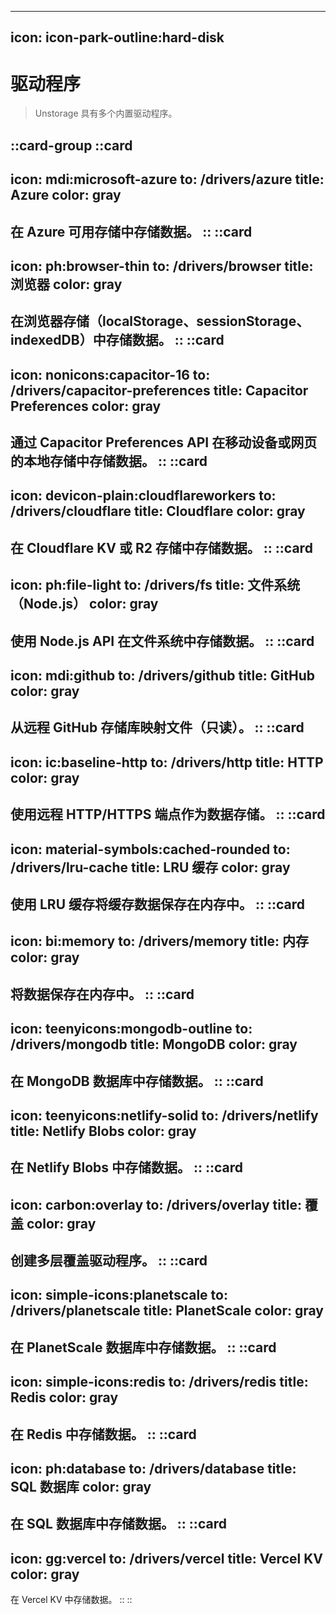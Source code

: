 ----
icon: icon-park-outline:hard-disk
---

# 驱动程序

> Unstorage 具有多个内置驱动程序。

::card-group
  ::card
  ---
  icon: mdi:microsoft-azure
  to: /drivers/azure
  title: Azure
  color: gray
  ---
  在 Azure 可用存储中存储数据。
  ::
  ::card
  ---
  icon: ph:browser-thin
  to: /drivers/browser
  title: 浏览器
  color: gray
  ---
  在浏览器存储（localStorage、sessionStorage、indexedDB）中存储数据。
  ::
  ::card
  ---
  icon: nonicons:capacitor-16
  to: /drivers/capacitor-preferences
  title: Capacitor Preferences
  color: gray
  ---
  通过 Capacitor Preferences API 在移动设备或网页的本地存储中存储数据。
  ::
  ::card
  ---
  icon: devicon-plain:cloudflareworkers
  to: /drivers/cloudflare
  title: Cloudflare
  color: gray
  ---
  在 Cloudflare KV 或 R2 存储中存储数据。
  ::
  ::card
  ---
  icon: ph:file-light
  to: /drivers/fs
  title: 文件系统（Node.js）
  color: gray
  ---
  使用 Node.js API 在文件系统中存储数据。
  ::
  ::card
  ---
  icon: mdi:github
  to: /drivers/github
  title: GitHub
  color: gray
  ---
  从远程 GitHub 存储库映射文件（只读）。
  ::
  ::card
  ---
  icon: ic:baseline-http
  to: /drivers/http
  title: HTTP
  color: gray
  ---
  使用远程 HTTP/HTTPS 端点作为数据存储。
  ::
  ::card
  ---
  icon: material-symbols:cached-rounded
  to: /drivers/lru-cache
  title: LRU 缓存
  color: gray
  ---
  使用 LRU 缓存将缓存数据保存在内存中。
  ::
  ::card
  ---
  icon: bi:memory
  to: /drivers/memory
  title: 内存
  color: gray
  ---
  将数据保存在内存中。
  ::
  ::card
  ---
  icon: teenyicons:mongodb-outline
  to: /drivers/mongodb
  title: MongoDB
  color: gray
  ---
  在 MongoDB 数据库中存储数据。
  ::
  ::card
  ---
  icon: teenyicons:netlify-solid
  to: /drivers/netlify
  title: Netlify Blobs
  color: gray
  ---
  在 Netlify Blobs 中存储数据。
  ::
  ::card
  ---
  icon: carbon:overlay
  to: /drivers/overlay
  title: 覆盖
  color: gray
  ---
  创建多层覆盖驱动程序。
  ::
  ::card
  ---
  icon: simple-icons:planetscale
  to: /drivers/planetscale
  title: PlanetScale
  color: gray
  ---
  在 PlanetScale 数据库中存储数据。
  ::
  ::card
  ---
  icon: simple-icons:redis
  to: /drivers/redis
  title: Redis
  color: gray
  ---
  在 Redis 中存储数据。
  ::
  ::card
  ---
  icon: ph:database
  to: /drivers/database
  title: SQL 数据库
  color: gray
  ---
  在 SQL 数据库中存储数据。
  ::
  ::card
  ---
  icon: gg:vercel
  to: /drivers/vercel
  title: Vercel KV
  color: gray
  ---
  在 Vercel KV 中存储数据。
  ::
::
